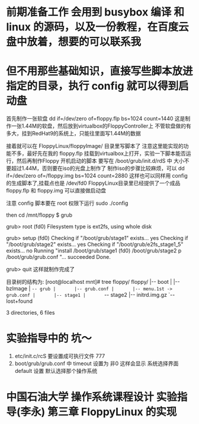 # 前期准备工作 会用到 busybox 编译 和 linux 的源码，以及一份教程，在百度云盘中放着，想要的可以联系我
# 但不用那些基础知识，直接写些脚本放进指定的目录，执行 config 就可以得到启动盘

首先制作一张软盘
dd if=/dev/zero of=floppy.flp bs=1024 count=1440
这是制作一张1.44M的软盘，然后放到virtualbox的FloppyController上
不管软盘做的有多大，挂到RedHat9的系统上，只能往里面写1.44M的数据

接着就可以在 FloppyLinux/floppyImage/ 目录里写脚本了
注意这里能实现的功能不多，最好先在我的 floppy.flp 挂载到virtualbox上打开，实验一下脚本能否运行，然后再制作Floppy
开机启动的脚本 要写在 /boot/grub/init.d/rdS 中
大小不要超过1.44M，否则要在iso的光盘上制作了
制作iso的步骤比较麻烦，可以
dd if=/dev/zero of=/floppy.img bs=1024 count=2880
这样也可以同样用 config 的生成脚本了,挂载点也是 /dev/fd0
FloppyLinux目录里已经提供了一个成品 floppy.flp 和 floppy.img 可以直接做启动盘

注意 config 脚本要在 root 权限下运行 
sudo ./config

then
cd /mnt/floppy
$ grub

grub> root (fd0)
Filesystem type is ext2fs, using whole disk

grub> setup (fd0)
Checking if "/boot/grub/stage1" exists... yes 
Checking if "/boot/grub/stage2" exists... yes
Checking if "/boot/grub/e2fs_stage1_5" exists... no
Running "install /boot/grub/stage1 (fd0) /boot/grub/stage2 p /boot/grub/grub.conf "... succeeded
Done.

grub> quit
这样就制作完成了

目录树的结构为:
[root@localhost mnt]# tree floppy/
floppy/
|-- boot
|   |-- bzImage
|   `-- grub
|       |-- grub.conf
|       |-- menu.1st -> grub.conf
|       |-- stage1
|       `-- stage2
|-- initrd.img.gz
`-- lost+found
 
3 directories, 6 files

# 实验指导中的 坑～
1. etc/init.c/rcS 要设置成可执行文件 777
2. boot/grub/grub.conf 中
timeout 设置为 非0 这样会显示 系统选择界面
default 设置 默认选择那个操作系统

#  中国石油大学 操作系统课程设计 实验指导(李永) 第三章 FloppyLinux 的实现
